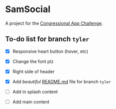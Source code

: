 # SamSocial

A project for the [Congressional App Challenge](https://www.congressionalappchallenge.us/).

## To-do list for branch `tyler`

- [x] Responsive heart button (hover, etc)

- [x] Change the font plz
- [x] Right side of header
- [x] Add *beautiful* [README.md](https://github.com/NReidD/SamSocial/blob/tyler/README.md) file for branch `tyler`
- [ ] Add in splash content
- [ ] Add main content
